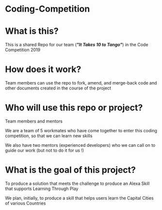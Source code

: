 # Coding-Competition

# What is this?
This is a shared Repo for our team (**_"It Takes 10 to Tango"_**) in the Code Competition 2019

# How does it work?

Team members can use the repo to fork, amend, and merge-back code and other documents created in the course of the project

# Who will use this repo or project?

Team members and mentors

We are a team of 5 workmates who have come together to enter this coding competition, so that we can learn new skills

We also have two mentors (experienced developers) who we can call on to guide our work (but not to do it for us !)

# What is the goal of this project?

To produce a solution that meets the challenge to produce an Alexa Skill that supports Learning Through Play

We plan, initially, to produce a skill that helps users learn the Capital Cities of various Countries
